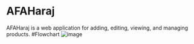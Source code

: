 # AFAHaraj
AFAHaraj is a web application for adding, editing, viewing, and managing products.
#Flowchart
![image](https://github.com/AbdulazizAhmedAj/AFAHaraj/assets/96697853/49791177-40a9-44e3-b813-69f80ac7a363)
